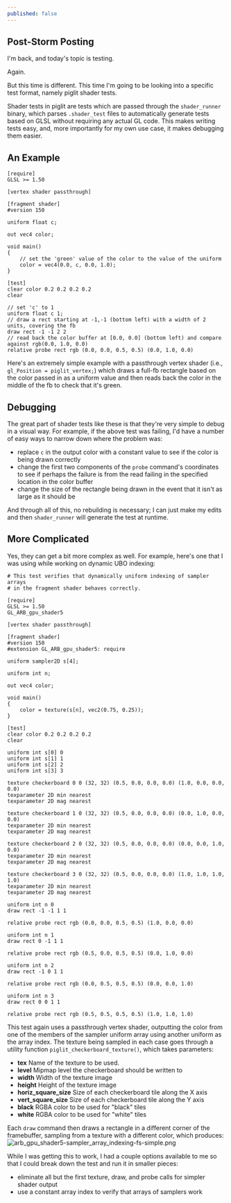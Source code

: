 ```yaml
---
published: false
---
```

## Post-Storm Posting

I'm back, and today's topic is testing.

Again.

But this time is different. This time I'm going to be looking into a specific test format, namely piglit shader tests.

Shader tests in piglit are tests which are passed through the `shader_runner` binary, which parses `.shader_test` files to automatically generate tests based on GLSL without requiring any actual GL code. This makes writing tests easy, and, more importantly for my own use case, it makes debugging them easier.

## An Example
```
[require]
GLSL >= 1.50

[vertex shader passthrough]

[fragment shader]
#version 150

uniform float c;

out vec4 color;

void main()
{
	// set the 'green' value of the color to the value of the uniform
	color = vec4(0.0, c, 0.0, 1.0);
}

[test]
clear color 0.2 0.2 0.2 0.2
clear

// set 'c' to 1
uniform float c 1;
// draw a rect starting at -1,-1 (bottom left) with a width of 2 units, covering the fb
draw rect -1 -1 2 2
// read back the color buffer at [0.0, 0.0] (bottom left) and compare against rgb(0.0, 1.0, 0.0)
relative probe rect rgb (0.0, 0.0, 0.5, 0.5) (0.0, 1.0, 0.0)
```
Here's an extremely simple example with a passthrough vertex shader (i.e., `gl_Position = piglit_vertex;`) which draws a full-fb rectangle based on the color passed in as a uniform value and then reads back the color in the middle of the fb to check that it's green.

## Debugging
The great part of shader tests like these is that they're very simple to debug in a visual way. For example, if the above test was failing, I'd have a number of easy ways to narrow down where the problem was:
* replace `c` in the output color with a constant value to see if the color is being drawn correctly
* change the first two components of the `probe` command's coordinates to see if perhaps the failure is from the read failing in the specified location in the color buffer
* change the size of the rectangle being drawn in the event that it isn't as large as it should be

And through all of this, no rebuilding is necessary; I can just make my edits and then `shader_runner` will generate the test at runtime.

## More Complicated
Yes, they can get a bit more complex as well. For example, here's one that I was using while working on dynamic UBO indexing:
```
# This test verifies that dynamically uniform indexing of sampler arrays
# in the fragment shader behaves correctly.

[require]
GLSL >= 1.50
GL_ARB_gpu_shader5

[vertex shader passthrough]

[fragment shader]
#version 150
#extension GL_ARB_gpu_shader5: require

uniform sampler2D s[4];

uniform int n;

out vec4 color;

void main()
{
	color = texture(s[n], vec2(0.75, 0.25));
}

[test]
clear color 0.2 0.2 0.2 0.2
clear

uniform int s[0] 0
uniform int s[1] 1
uniform int s[2] 2
uniform int s[3] 3

texture checkerboard 0 0 (32, 32) (0.5, 0.0, 0.0, 0.0) (1.0, 0.0, 0.0, 0.0)
texparameter 2D min nearest
texparameter 2D mag nearest

texture checkerboard 1 0 (32, 32) (0.5, 0.0, 0.0, 0.0) (0.0, 1.0, 0.0, 0.0)
texparameter 2D min nearest
texparameter 2D mag nearest

texture checkerboard 2 0 (32, 32) (0.5, 0.0, 0.0, 0.0) (0.0, 0.0, 1.0, 0.0)
texparameter 2D min nearest
texparameter 2D mag nearest

texture checkerboard 3 0 (32, 32) (0.5, 0.0, 0.0, 0.0) (1.0, 1.0, 1.0, 1.0)
texparameter 2D min nearest
texparameter 2D mag nearest

uniform int n 0
draw rect -1 -1 1 1

relative probe rect rgb (0.0, 0.0, 0.5, 0.5) (1.0, 0.0, 0.0)

uniform int n 1
draw rect 0 -1 1 1

relative probe rect rgb (0.5, 0.0, 0.5, 0.5) (0.0, 1.0, 0.0)

uniform int n 2
draw rect -1 0 1 1

relative probe rect rgb (0.0, 0.5, 0.5, 0.5) (0.0, 0.0, 1.0)

uniform int n 3
draw rect 0 0 1 1

relative probe rect rgb (0.5, 0.5, 0.5, 0.5) (1.0, 1.0, 1.0)
```
This test again uses a passthrough vertex shader, outputting the color from one of the members of the sampler uniform array using another uniform as the array index. The texture being sampled in each case goes through a utility function `piglit_checkerboard_texture()`, which takes parameters:
 * **tex**                Name of the texture to be used.
 * **level**              Mipmap level the checkerboard should be written to
 * **width**              Width of the texture image
 * **height**             Height of the texture image
 * **horiz_square_size**  Size of each checkerboard tile along the X axis
 * **vert_square_size**   Size of each checkerboard tile along the Y axis
 * **black**              RGBA color to be used for "black" tiles
 * **white**              RGBA color to be used for "white" tiles
 
 Each `draw` command then draws a rectangle in a different corner of the framebuffer, sampling from a texture with a different color, which produces:
![arb_gpu_shader5-sampler_array_indexing-fs-simple.png]({{site.url}}/assets/arb_gpu_shader5-sampler_array_indexing-fs-simple.png)

While I was getting this to work, I had a couple options available to me so that I could break down the test and run it in smaller pieces:
* eliminate all but the first texture, draw, and probe calls for simpler shader output
* use a constant array index to verify that arrays of samplers work
